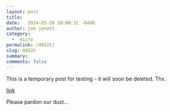```yaml
---
layout: post
title:  
date:   2024-05-28 10:00:31 -0400
author: joe jenett
category:
  -  micro
permalink: /4052t/
slug: 4052t
summary: 
comments: false
---
```

This is a temporary post for testing - it will soon be deleted. Thx.

<a href="https://iwebthings.joejenett.com/recently-noticed-05-17-24/">link</a>

Please pardon our dust...




